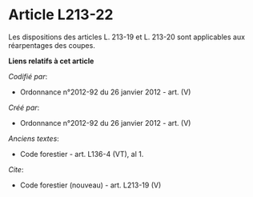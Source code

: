 # Article L213-22

Les dispositions des articles L. 213-19 et L. 213-20 sont applicables aux réarpentages des coupes.

**Liens relatifs à cet article**

_Codifié par_:

  - Ordonnance n°2012-92 du 26 janvier 2012 - art. (V)

_Créé par_:

  - Ordonnance n°2012-92 du 26 janvier 2012 - art. (V)

_Anciens textes_:

  - Code forestier - art. L136-4 (VT), al 1.

_Cite_:

  - Code forestier (nouveau) - art. L213-19 (V)
